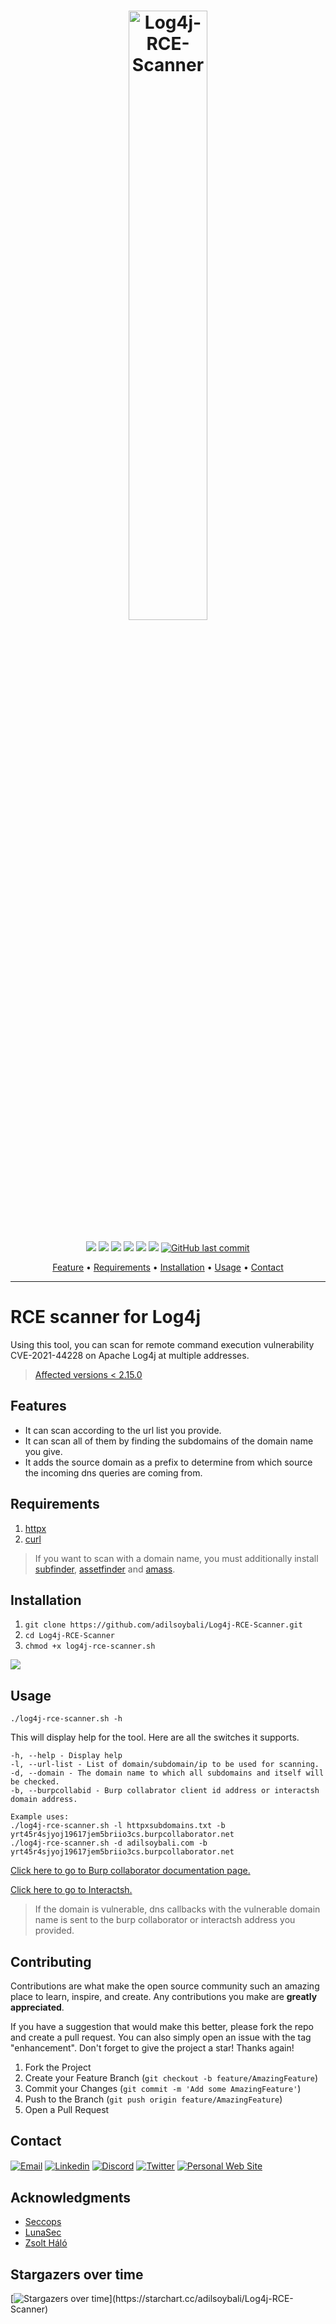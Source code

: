 <h1 align="center">
  <img src="https://i.ibb.co/d628X2Z/logo.png" alt="Log4j-RCE-Scanner" width="50%"></a>
  <br>
</h1>

<p align="center">
<a href="https://github.com/adilsoybali/Log4j-RCE-Scanner/"><img src="https://img.shields.io/badge/release-v2-brightgreen?style=flat"></a>
<a href="https://github.com/adilsoybali/Log4j-RCE-Scanner/stargazers"><img src="https://img.shields.io/github/stars/adilsoybali/Log4j-RCE-Scanner.svg?style=flat"></a>
<a href="https://github.com/adilsoybali/Log4j-RCE-Scanner/network/members"><img src="https://img.shields.io/github/forks/adilsoybali/Log4j-RCE-Scanner?style=flat"></a>
<a href="https://github.com/adilsoybali/Log4j-RCE-Scanner/issues"><img src="https://img.shields.io/github/issues/adilsoybali/Log4j-RCE-Scanner.svg?style=flat"></a>
<a href="https://github.com/adilsoybali/Log4j-RCE-Scanner/"><img src="https://img.shields.io/github/repo-size/adilsoybali/Log4j-RCE-Scanner.svg?style=flat"></a>
<a href="https://github.com/adilsoybali/Log4j-RCE-Scanner/blob/master/LICENSE"><img src="https://img.shields.io/github/license/adilsoybali/Log4j-RCE-Scanner.svg?style=flat"></a>
<a href="https://github.com/adilsoybali/Log4j-RCE-Scanner/commits/main"><img alt="GitHub last commit" src="https://img.shields.io/github/last-commit/adilsoybali/Log4j-RCE-Scanner">
</p>
<p align="center">
  <a href="https://github.com/adilsoybali/Log4j-RCE-Scanner#Features">Feature</a> •
  <a href="https://github.com/adilsoybali/Log4j-RCE-Scanner#Requirements">Requirements</a> •
  <a href="https://github.com/adilsoybali/Log4j-RCE-Scanner#Installation">Installation</a> •
  <a href="https://github.com/adilsoybali/Log4j-RCE-Scanner#Usage">Usage</a> •
  <a href="https://github.com/adilsoybali/Log4j-RCE-Scanner#Contact">Contact</a>
</p>

---
      
# RCE scanner for Log4j
Using this tool, you can scan for remote command execution vulnerability CVE-2021-44228 on Apache Log4j at multiple addresses.
> [Affected versions < 2.15.0](https://logging.apache.org/log4j/2.x/security.html)
## Features
- It can scan according to the url list you provide.
- It can scan all of them by finding the subdomains of the domain name you give.
- It adds the source domain as a prefix to determine from which source the incoming dns queries are coming from.
## Requirements
1. [httpx](https://github.com/projectdiscovery/httpx)
2. [curl](https://curl.se/download.html)
> If you want to scan with a domain name, you must additionally install [subfinder](https://github.com/projectdiscovery/subfinder), [assetfinder](https://github.com/tomnomnom/assetfinder) and [amass](https://github.com/OWASP/Amass).
## Installation
 1. `git clone https://github.com/adilsoybali/Log4j-RCE-Scanner.git`
 2. `cd Log4j-RCE-Scanner`
 3. `chmod +x log4j-rce-scanner.sh`
 
 
<a href="https://github.com/adilsoybali/Log4j-RCE-Scanner#Installation"><img src="https://i.ibb.co/dkxsydt/Log4j-RCEScanner.png"></a>
## Usage

    ./log4j-rce-scanner.sh -h

This will display help for the tool. Here are all the switches it supports.


    -h, --help - Display help
    -l, --url-list - List of domain/subdomain/ip to be used for scanning.
    -d, --domain - The domain name to which all subdomains and itself will be checked.
    -b, --burpcollabid - Burp collabrator client id address or interactsh domain address.
    
    Example uses:
    ./log4j-rce-scanner.sh -l httpxsubdomains.txt -b yrt45r4sjyoj19617jem5briio3cs.burpcollaborator.net
    ./log4j-rce-scanner.sh -d adilsoybali.com -b yrt45r4sjyoj19617jem5briio3cs.burpcollaborator.net

[Click here to go to Burp collaborator documentation page.](https://portswigger.net/burp/documentation/collaborator)

[Click here to go to Interactsh.](https://app.interactsh.com/#/)

> If the domain is vulnerable, dns callbacks with the vulnerable domain name is sent to the burp collaborator or interactsh address you provided.

## Contributing

Contributions are what make the open source community such an amazing place to learn, inspire, and create. Any contributions you make are  **greatly appreciated**.

If you have a suggestion that would make this better, please fork the repo and create a pull request. You can also simply open an issue with the tag "enhancement". Don't forget to give the project a star! Thanks again!

1.  Fork the Project
2.  Create your Feature Branch (`git checkout -b feature/AmazingFeature`)
3.  Commit your Changes (`git commit -m 'Add some AmazingFeature'`)
4.  Push to the Branch (`git push origin feature/AmazingFeature`)
5.  Open a Pull Request

## Contact

<p>
<a href="mailto:info@adilsoybali.com" target="_blank"><img align="center" src="https://img.shields.io/static/v1?style=for-the-badge&message=Email&color=EA4335&logo=Gmail&logoColor=FFFFFF&label=" alt="Email" /></a>
<a href="https://linkedin.com/in/adilsoybali" target="_blank"><img align="center" src="https://img.shields.io/badge/LinkedIn-0077B5?style=for-the-badge&logo=linkedin&logoColor=white" alt="Linkedin" /></a>
<a href="https://discord.com/channels/@AdilSoybali#0044" target="_blank"><img align="center" src="https://img.shields.io/badge/Discord-7289DA?style=for-the-badge&logo=discord&logoColor=white" alt="Discord" /></a>
<a href="https://twitter.com/adilsoybali" target="_blank"><img align="center" src="https://img.shields.io/badge/Twitter-1DA1F2?style=for-the-badge&logo=twitter&logoColor=white" alt="Twitter" /></a>
<a href="https://adilsoybali.com/#contact" target="_blank"><img align="center" src="https://img.shields.io/badge/adilsoybali.com-448cec?style=for-the-badge&logo=koding&logoColor=white" alt="Personal Web Site" /></a>
</p>

## Acknowledgments

-   [Seccops](https://seccops.com/)
-   [LunaSec](https://www.lunasec.io/docs/blog/log4j-zero-day/)
-   [Zsolt Háló](https://github.com/zsolt-halo)

## Stargazers over time

[![Stargazers over time](https://starchart.cc/adilsoybali/Log4j-RCE-Scanner.svg?)](https://starchart.cc/adilsoybali/Log4j-RCE-Scanner)

